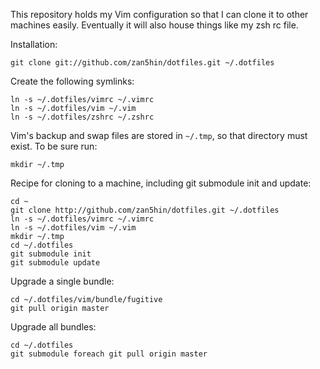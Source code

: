 This repository holds my Vim configuration so that I can clone it to other machines
easily. Eventually it will also house things like my zsh rc file.

Installation:

    git clone git://github.com/zan5hin/dotfiles.git ~/.dotfiles

Create the following symlinks:

    ln -s ~/.dotfiles/vimrc ~/.vimrc
    ln -s ~/.dotfiles/vim ~/.vim
    ln -s ~/.dotfiles/zshrc ~/.zshrc

Vim's backup and swap files are stored in `~/.tmp`, so that directory must exist. To be sure run:

    mkdir ~/.tmp

Recipe for cloning to a machine, including git submodule init and update:

    cd ~
    git clone http://github.com/zan5hin/dotfiles.git ~/.dotfiles
    ln -s ~/.dotfiles/vimrc ~/.vimrc
    ln -s ~/.dotfiles/vim ~/.vim
    mkdir ~/.tmp
    cd ~/.dotfiles
    git submodule init
    git submodule update

Upgrade a single bundle:

    cd ~/.dotfiles/vim/bundle/fugitive
    git pull origin master

Upgrade all bundles:

    cd ~/.dotfiles
    git submodule foreach git pull origin master


